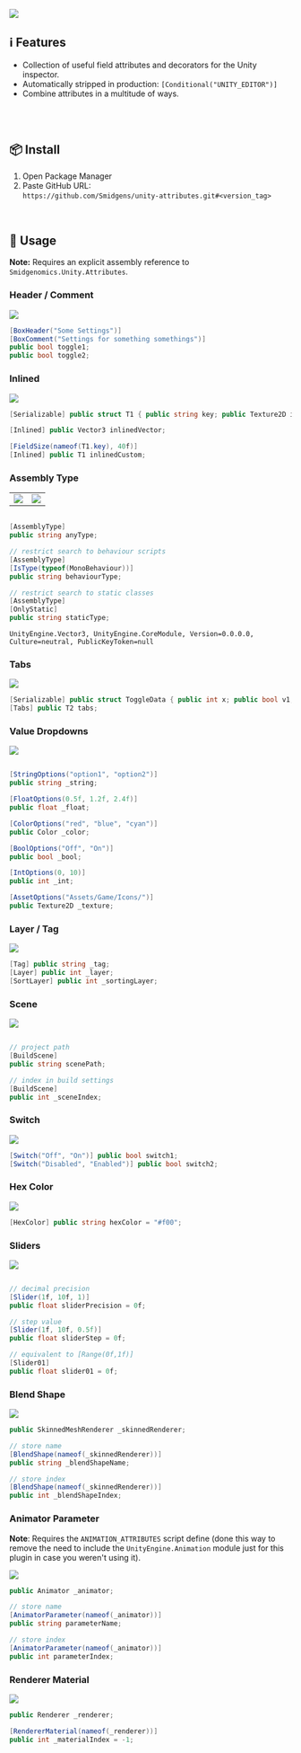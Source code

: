 ![](/.github/.banner.png?raw=true "")

## ℹ️ Features

* Collection of useful field attributes and decorators for the Unity inspector.
* Automatically stripped in production: `[Conditional("UNITY_EDITOR")]`
* Combine attributes in a multitude of ways.

<br/>

<br/>

## 📦 Install

1. Open Package Manager
2. Paste GitHub URL:\
`https://github.com/Smidgens/unity-attributes.git#<version_tag>`


<br/>

## 🚀 Usage

**Note:** Requires an explicit assembly reference to `Smidgenomics.Unity.Attributes`.

### Header / Comment


<img src="/.github/preview/decorators.png" />

```cs
[BoxHeader("Some Settings")]
[BoxComment("Settings for something somethings")]
public bool toggle1;
public bool toggle2;
```


### Inlined


<img src="/.github/preview/inlined.png" />

```cs
[Serializable] public struct T1 { public string key; public Texture2D icon; }

[Inlined] public Vector3 inlinedVector;

[FieldSize(nameof(T1.key), 40f)]
[Inlined] public T1 inlinedCustom;

```

### Assembly Type

<table>

<tr>
<td>
<img src="/.github/preview/assemblytype.png" />
</td>
<td>
<img src="/.github/preview/typefind.png" />
</td>


</tr>

</table>

```cs

[AssemblyType]
public string anyType;

// restrict search to behaviour scripts
[AssemblyType]
[IsType(typeof(MonoBehaviour))]
public string behaviourType;

// restrict search to static classes
[AssemblyType]
[OnlyStatic]
public string staticType;
```
```
UnityEngine.Vector3, UnityEngine.CoreModule, Version=0.0.0.0, Culture=neutral, PublicKeyToken=null
```

### Tabs

<img src="/.github/preview/tabs.png" />

```cs
[Serializable] public struct ToggleData { public int x; public bool v1, v2, v3; }
[Tabs] public T2 tabs;
```


### Value Dropdowns


<img src="/.github/preview/options.png" />

```cs

[StringOptions("option1", "option2")]
public string _string;

[FloatOptions(0.5f, 1.2f, 2.4f)]
public float _float;

[ColorOptions("red", "blue", "cyan")]
public Color _color;

[BoolOptions("Off", "On")]
public bool _bool;

[IntOptions(0, 10)] 
public int _int;

[AssetOptions("Assets/Game/Icons/")]
public Texture2D _texture;
```

### Layer / Tag


<img src="/.github/preview/layer.png" />

```cs
[Tag] public string _tag;
[Layer] public int _layer;
[SortLayer] public int _sortingLayer;
```


### Scene


<img src="/.github/preview/buildscene.png" />

```cs

// project path
[BuildScene]
public string scenePath;

// index in build settings
[BuildScene]
public int _sceneIndex;

```




### Switch

<img src="/.github/preview/switch.png" />

```cs
[Switch("Off", "On")] public bool switch1;
[Switch("Disabled", "Enabled")] public bool switch2;
```

### Hex Color

<img src="/.github/preview/hexcolor.png" />

```cs
[HexColor] public string hexColor = "#f00";
```


### Sliders

<img src="/.github/preview/sliders.png" />

```cs

// decimal precision
[Slider(1f, 10f, 1)]
public float sliderPrecision = 0f;

// step value
[Slider(1f, 10f, 0.5f)]
public float sliderStep = 0f;

// equivalent to [Range(0f,1f)]
[Slider01] 
public float slider01 = 0f;
```


### Blend Shape

<img src="/.github/preview/blendshape.png" />

```cs
public SkinnedMeshRenderer _skinnedRenderer;

// store name
[BlendShape(nameof(_skinnedRenderer))]
public string _blendShapeName;

// store index
[BlendShape(nameof(_skinnedRenderer))]
public int _blendShapeIndex;
```


### Animator Parameter

**Note**: Requires the `ANIMATION_ATTRIBUTES` script define (done this way to remove the need to include the `UnityEngine.Animation` module just for this plugin in case you weren't using it).

<img src="/.github/preview/animatorparameter.png" />

```cs
public Animator _animator;

// store name
[AnimatorParameter(nameof(_animator))]
public string parameterName;

// store index
[AnimatorParameter(nameof(_animator))]
public int parameterIndex;
```


### Renderer Material

<img src="/.github/preview/renderermaterial.png" />

```cs
public Renderer _renderer;

[RendererMaterial(nameof(_renderer))]
public int _materialIndex = -1;
```


